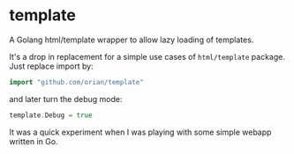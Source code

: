 # template
A Golang html/template wrapper to allow lazy loading of templates.

It's a drop in replacement for a simple use cases of `html/template` package. Just replace import by:
``` go
import "github.com/orian/template"
```

and later turn the debug mode:
```go
template.Debug = true
```

It was a quick experiment when I was playing with some simple webapp written in Go.
